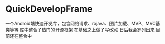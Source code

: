 # QuickDevelopFrame
一个Android端快速开发库，包含网络请求、rxjava、图片加载、MVP、MVC基类等等
库中整合了热门的开源框架 在基础之上做了写改动 日后我会罗列出来
目前还在整合中
